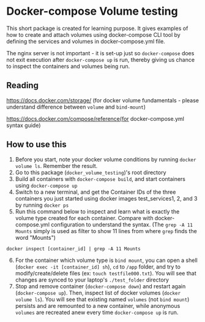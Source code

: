 # Docker-compose Volume testing

This short package is created for learning purpose. It gives examples of how to create and attach volumes using docker-compose CLI tool by defining the services and volumes in docker-compose.yml file.

The nginx server is not important - it is set-up just so `docker-compose` does not exit execution after `docker-compose up` is run, thereby giving us chance to inspect the containers and volumes being run.

## Reading
https://docs.docker.com/storage/  (for docker volume fundamentals - please understand difference between `volume` and `bind-mount`)

https://docs.docker.com/compose/reference(for docker-compose.yml  syntax guide)

## How to use this 
1. Before you start, note your docker volume conditions by running `docker volume ls`. Remember the result.
2. Go to this package (`docker_volume_testing`)'s root directory
3. Build all containers with `docker-compose build`, and start containers using `docker-compose up`
4. Switch to a new terminal, and get the Container IDs of the three containers you just started using docker images test_services1, 2, and 3 by running `docker ps`
5. Run this command below to inspect and learn what is exactly the volume type created for each container. Compare with docker-compose.yml configuration to understand the syntax. (The `grep -A 11 Mounts` simply is used as filter to show 11 lines from where `grep` finds the word "Mounts")

```
docker inspect [container_id] | grep -A 11 Mounts
```
6. For the container which volume type is `bind mount`, you can open a shell (`docker exec -it [container_id] sh`), `cd` to `/app` folder, and try to modify/create/delete files (ex: `touch testfile000.txt`). You will see that changes are synced to your laptop's `./test_folder` directory
7. Stop and remove container (`docker-compose down`) and restart again (`docker-compose up`). Then, inspect list of docker volumes (`docker volume ls`). You will see that existing named `volumes` (not `bind mount`) persists and are remounted to a new container, while anonymous `volumes` are recreated anew every time `docker-compose up` is run.
